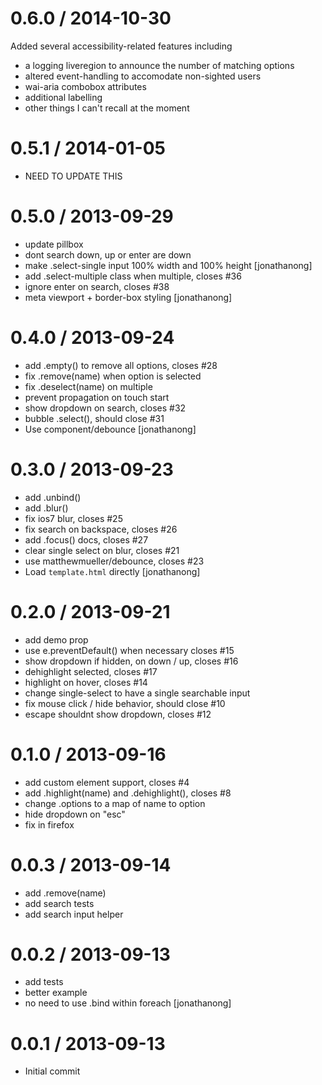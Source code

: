 
0.6.0 / 2014-10-30
==================

Added several accessibility-related features including

 * a logging liveregion to announce the number of matching options
 * altered event-handling to accomodate non-sighted users
 * wai-aria combobox attributes
 * additional labelling
 * other things I can't recall at the moment

0.5.1 / 2014-01-05
==================

 * NEED TO UPDATE THIS

0.5.0 / 2013-09-29
==================

 * update pillbox
 * dont search down, up or enter are down
 * make .select-single input 100% width and 100% height [jonathanong]
 * add .select-multiple class when multiple, closes #36
 * ignore enter on search, closes #38
 * meta viewport + border-box styling [jonathanong]

0.4.0 / 2013-09-24
==================

 * add .empty() to remove all options, closes #28
 * fix .remove(name) when option is selected
 * fix .deselect(name) on multiple
 * prevent propagation on touch start
 * show dropdown on search, closes #32
 * bubble .select(), should close #31
 * Use component/debounce [jonathanong]

0.3.0 / 2013-09-23
==================

 * add .unbind()
 * add .blur()
 * fix ios7 blur, closes #25
 * fix search on backspace, closes #26
 * add .focus() docs, closes #27
 * clear single select on blur, closes #21
 * use matthewmueller/debounce, closes #23
 * Load `template.html` directly [jonathanong]

0.2.0 / 2013-09-21
==================

 * add demo prop
 * use e.preventDefault() when necessary closes #15
 * show dropdown if hidden, on down / up, closes #16
 * dehighlight selected, closes #17
 * highlight on hover, closes #14
 * change single-select to have a single searchable input
 * fix mouse click / hide behavior, should close #10
 * escape shouldnt show dropdown, closes #12

0.1.0 / 2013-09-16
==================

 * add custom element support, closes #4
 * add .highlight(name) and .dehighlight(), closes #8
 * change .options to a map of name to option
 * hide dropdown on "esc"
 * fix in firefox

0.0.3 / 2013-09-14
==================

 * add .remove(name)
 * add search tests
 * add search input helper

0.0.2 / 2013-09-13
==================

 * add tests
 * better example
 * no need to use .bind within foreach [jonathanong]

0.0.1 / 2013-09-13
==================

 * Initial commit
